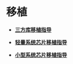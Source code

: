 # 移植<a name="ZH-CN_TOPIC_0000001157479393"></a>

-   **[三方库移植指导](transplant-thirdparty.md)**  

-   **[轻量系统芯片移植指导](transplant-minichip.md)**  

-   **[小型系统芯片移植指导](transplant-smallchip.md)**  


